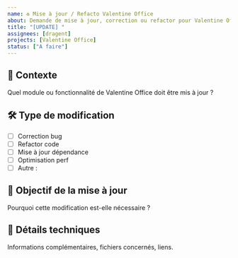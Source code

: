 ```yaml
---
name: ♻️ Mise à jour / Refacto Valentine Office
about: Demande de mise à jour, correction ou refactor pour Valentine Office
title: "[UPDATE] "
assignees: [dragent]
projects: [Valentine Office]
status: ["A faire"]
---
```


## 🔧 Contexte

Quel module ou fonctionnalité de Valentine Office doit être mis à jour ?

## 🛠️ Type de modification

- [ ] Correction bug  
- [ ] Refactor code  
- [ ] Mise à jour dépendance  
- [ ] Optimisation perf  
- [ ] Autre :

## 🎯 Objectif de la mise à jour

Pourquoi cette modification est-elle nécessaire ?

## 📝 Détails techniques

Informations complémentaires, fichiers concernés, liens.
